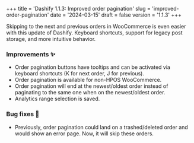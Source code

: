 +++
title = 'Dashify 1.1.3: Improved order pagination'
slug = 'improved-order-pagination'
date = '2024-03-15'
draft = false
version = '1.1.3'
+++

Skipping to the next and previous orders in WooCommerce is even easier with this update of Dashify. Keyboard shortcuts, support for legacy post storage, and more intuitive behavior.

### Improvements ✨

- Order pagination buttons have tooltips and can be activated via keyboard shortcuts (K for next order, J for previous).
- Order pagination is available for non-HPOS WooCommerce.
- Order pagination will end at the newest/oldest order instead of paginating to the same one when on the newest/oldest order.
- Analytics range selection is saved.

### Bug fixes 🐞

- Previously, order pagination could land on a trashed/deleted order and would show an error page. Now, it will skip these orders.
